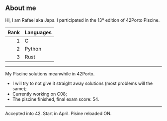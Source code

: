 ## About me

Hi, I am Rafael aka Japs. I participated in the 13º edition of 42Porto Piscine.

| Rank | Languages |
|-----:|-----------|
|  1   |     C     |
|  2   |   Python  |
|  3   |    Rust   |
---
My Piscine solutions meanwhile in 42Porto.

* I will try to not give it straight away solutions (most problems will the same);<br>
* Currently working on C08;<br>
* The piscine finished, final exam score: 54.<br> 
---
Accepted into 42. Start in April. Pisine reloaded ON.

